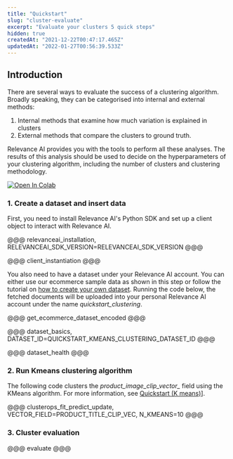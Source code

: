 ```yaml
---
title: "Quickstart"
slug: "cluster-evaluate"
excerpt: "Evaluate your clusters 5 quick steps"
hidden: true
createdAt: "2021-12-22T00:47:17.465Z"
updatedAt: "2022-01-27T00:56:39.533Z"
---
```

## Introduction

There are several ways to evaluate the success of a clustering algorithm. Broadly speaking, they can be categorised into internal and external methods:
1. Internal methods that examine how much variation is explained in clusters
2. External methods that compare the clusters to ground truth.

Relevance AI provides you with the tools to perform all these analyses. The results of this analysis should be used to decide on the hyperparameters of your clustering algorithm,  including the number of clusters and clustering methodology.

[![Open In Colab](https://colab.research.google.com/assets/colab-badge.svg)](https://colab.research.google.com/github/RelevanceAI/RelevanceAI-readme-docs/blob/v1.4.3/docs/CLUSTERING_FEATURES/cluster-evaluation/_notebooks/RelevanceAI-ReadMe-Cluster-Metrics.ipynb)


### 1. Create a dataset and insert data

First, you need to install Relevance AI's Python SDK and set up a client object to interact with Relevance AI.

@@@ relevanceai_installation, RELEVANCEAI_SDK_VERSION=RELEVANCEAI_SDK_VERSION @@@

@@@ client_instantiation @@@


You also need to have a dataset under your Relevance AI account. You can either use our ecommerce sample data as shown in this step or follow the tutorial on [how to create your own dataset](doc:project-and-dataset). Running the code below, the fetched documents will be uploaded into your personal Relevance AI account under the name *quickstart_clustering*.

@@@ get_ecommerce_dataset_encoded @@@

@@@ dataset_basics, DATASET_ID=QUICKSTART_KMEANS_CLUSTERING_DATASET_ID @@@

@@@ dataset_health @@@

### 2. Run Kmeans clustering algorithm
The following code clusters the *product_image_clip_vector_* field using the KMeans algorithm. For more information, see [Quickstart (K means)](doc:quickstart-k-means)].


@@@ clusterops_fit_predict_update, VECTOR_FIELD=PRODUCT_TITLE_CLIP_VEC, N_KMEANS=10 @@@

### 3. Cluster evaluation

@@@ evaluate @@@



